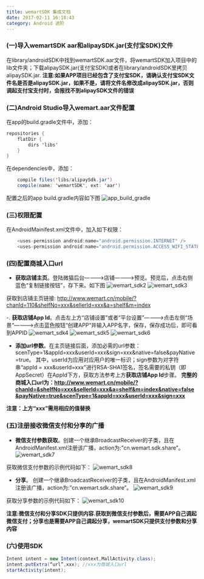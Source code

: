 ```yaml
---
title: wemartSDK 集成文档
date: 2017-02-11 16:18:43
category: Android 进阶
---
```


### (一)导入wemartSDK aar和alipaySDK.jar(支付宝SDK)文件
在library/androidSDK中找到wemartSDK.aar文件，将wemartSDK加入项目中的lib文件夹；下载alipaySDK.jar(支付宝SDK)或者在library/androidSDK里拷贝alipaySDK.jar.
**注意:如果APP项目已经包含了支付宝SDK，请确认支付宝SDK文件名是否是alipaySDK.jar，如果不是，请将文件名修改成alipaySDK.jar，否则调起支付宝支付时，会报找不到alipaySDK文件的错误**
### (二)Android Studio导入wemart.aar文件配置
在app的build.gradle文件中，添加：
```java
repositories {
    flatDir {
        dirs 'libs'
    }
}
```
在dependencies中，添加：
```java
    compile files('libs/alipaySdk.jar')
    compile(name: 'wemartSDK', ext: 'aar')
```
配置之后的app build.gradle内容如下图
![app_build_gradle](/static/wemart_build_gradle.png)

### (三)权限配置
在AndroidMainifest.xml文件中，加入如下权限：
```java
    <uses-permission android:name="android.permission.INTERNET" />
    <uses-permission android:name="android.permission.ACCESS_WIFI_STATE" />
```

### (四)配置商城入口url
- **获取店铺主页**。登陆微猫后台————>店铺————>预览。预览后，点击右侧蓝色“复制链接按钮”，存下来。如下图
![wemart_sdk2](/static/wemart_sdk1.png)
![wemart_sdk3](/static/wemart_sdk3.png)

获取到店铺主页链接: http://www.wemart.cn/mobile/?chanId=110&shelfNo=xxx&sellerId=xxx&a=shelf&m=index

-. **获取店铺App Id**。点击左上方“店铺设置”或者“平台设置”————>点击左侧“场景“————>点击蓝色按钮“创建APP“并输入APP名字，保存，保存成功后，即可看到APPID
![wemart_sdk4](/static/wemart_sdk4.png)
![wemart_sdk5](/static/wemart_sdk5.png)
![wemart_sdk6](/static/wemart_sdk6.png)

- **添加url参数**。在主页链接后面，添加必需的url参数：scenType=1&appId=xxx&userId=xxx&sign=xxx&native=false&payNative=true。
其中，userId为应用对应用户的唯一标识；sign参数为对字符串“appId = xxx&userId=xxx”进行RSA-SHA1签名，签名需要的私钥（即AppSecret）在AppId下方，获取方法参考上方**获取店铺App Id**步骤。
**完整的商城入口url为：http://www.wemart.cn/mobile/?chanId=&shelfNo=xxx&sellerId=xxx&a=shelf&m=index&native=false&payNative=true&scenType=1&appId=xxx&userId=xxx&sign=xxx**

**注意：上方“xxx”需用相应的值替换**

### (五)注册接收**微信支付和分享的广播**
- **微信支付参数获取**。创建一个继承BroadcastReceiver的子类，且在AndroidManifest.xml注册该广播，action为:”cn.wemart.sdk.share”。
![wemart_sdk7](/static/wemart_sdk9.png)

获取微信支付参数的示例代码如下：
![wemart_sdk8](/static/wemart_sdk8.png)

- **分享**。 创建一个继承BroadcastReceiver的子类，且在AndroidManifest.xml注册该广播，action为:”cn.wemart.sdk.share”。
![wemart_sdk9](/static/wemart_sdk10.png)

获取分享参数的示例代码如下：
![wemart_sdk10](/static/wemart_sdk11.png)

**注意:微信支付和分享SDK只提供内容.获取到微信支付参数后，需要APP自己调起微信支付；分享也是需要APP自己调起分享，wemartSDK只提供支付参数和分享内容**

### (六)使用SDK
```java
Intent intent = new Intent(context,MallActivity.class);
intent.putExtra(“url”,xxx);	//xxx为商城入口url
startActivity(intent);
```